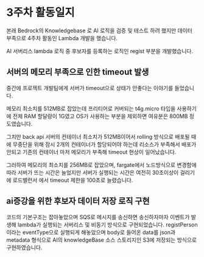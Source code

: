 # 3주차 활동일지
본래 Bedrock의 Knowledgebase 로 AI 로직을 검증 및 테스트 하려 했지만 데이터 부족으로 4주차 활동인 Lambda 개발을 했습니다.

AI 서버리스 lambda 로직 중 후보자를 등록하는 로직인 regist 부분을 개발했습니다.

## 서버의 메모리 부족으로 인한 timeout 발생

중간에 프로젝트 개발팀에게 서버가 timeout으로 상태가 안좋다는 이야기를 들었습니다.

메모리 최소치를 512MB로 잡았는데 프리티어로 커버되는 t4g.micro 타입을 사용하기에 전체 RAM 할달량이 1G였고 OS가 사용하는 부분을 제외하면 여유분은 800MB 정도였습니다.

그치만 back api 서버의 컨테이너 최소치가 512MB이어서 rolling 방식으로 배포될 때에 무중단을 위해 잠시 2개의 컨테이너가 할당되어야 하는데 리소스가 부족해서 배포가 안되고 기존의 컨테이너 마저 메모리가 부족해 timeout 현상이 일어났습니다.

그러하여 메모리의 최소치를 256MB로 잡았으며, fargate에서 노드방식으로 변경함에 따라 서버가 뜨는 시간은 늘었지만 서버가 실행되는 시간은 여전히 30초이상이 걸리기에 로드밸런서 에서 timeout 제한을
100초로 늘렸습니다.

## ai증강을 위한 후보자 데이터 저장 로직 구현

코드의 기본구조는 잡아놓았으며 SQS로 메시지를 송신하면 송신하자마자 이벤트가 발생해 lambda가 실행되는 서버리스 및 비동기 방식으로 구현되었습니다.
registPerson 이라는 eventType으로 실행되게 해놓았으며 body로 들어온 data를 json과 metadata 형식으로 AI의 knowledgeBase 소스 스토리지인 S3에 저장되는 방식으로 구현하였습니다.
